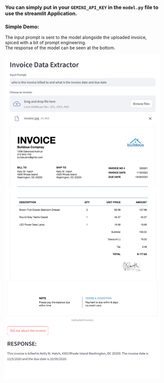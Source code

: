 ### You can simply put in your `GEMINI_API_KEY` in the `model.py` file to use the streamlit Application.

### Simple Demo:

The input prompt is sent to the model alongside the uploaded invoice, spiced with a bit of prompt engineering.  
The response of the model can be seen at the bottom.

![Testing the Invoice Data Extractor Streamlit App](./images/upper-screen.png)
![Testing the Invoice Data Extractor Streamlit App](./images/mid-screen.png)
![Testing the Invoice Data Extractor Streamlit App](./images/lower-screen.png)
